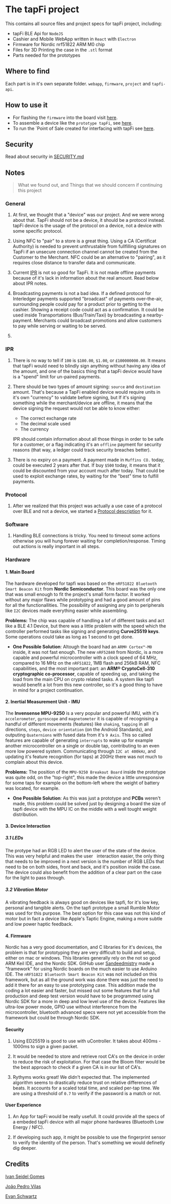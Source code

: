 # The tapFi project

This contains all source files and project specs for tapFi project, including:

- tapFi BLE Api for `NodeJS`
- Cashier and Mobile WebApp written in `React` with `Electron`
- Firmware for Nordic nrf51822 ARM M0 chip
- Files for 3D Printing the case in the `.stl` format
- Parts needed for the prototypes

## Where to find

Each part is in it's own separate folder. `webapp`, `firmware`, `project` and `tapfi-api`.

## How to use it

- For flashing the `firmware` into the board visit [here](https://github.com/joaopedrovbs/tapFi/tree/master/firmware). 
- To assemble a device like the `prototype tapFi`, see [here](https://github.com/joaopedrovbs/tapFi/tree/master/hardware).
- To run the `Point of Sale created for interfacing with tapFi see [here](https://github.com/joaopedrovbs/tapFi/tree/master/webapp).

## Security

Read about security in [SECURITY.md](SECURITY.md)

## Notes
> What we found out, and Things that we should concern if continuing this project

### General

1.  At first, we thought that a "device" was our project. And we were wrong about that. 
    TapFi should not be a device, it should be a protocol instead. tapFi device is the
    usage of the protocol on a device, not a device with some specific protocol.

2.  Using NFC to "pair" to a store is a great thing. Using a CA (Certificat Authority) is
    needed to prevent unthrustable from fullfilling signatures on TapFi if an unsecure
    connection channel cannot be created from the Customer to the Merchant. NFC could be
    an alternative to "pairing", as it requires close distance to transfer data and communicate.

3.  Current [IPR](https://github.com/interledgerjs/ilp-packet/tree/f5b36b762cb87636433bb2e81c22985ab068dad6)
    is not so good for TapFi. It is not made offline payments because of it's lack in information 
    about the real amount. Read below about IPR notes.

4.  Broadcasting payments is not a bad idea. If a defined protocol for Interledger payments 
    supported "broadcast" of payments over-the-air, surrounding people could pay for a product
    prior to getting to the cashier. Showing a receipt code could act as a confirmation.
    It could be used inside Transportations (Bus/Train/Taxi) by broadcasting a nearby-payment.
    Merchants could broadcast promotions and allow customers to pay while serving or waiting to be served.

5. 


### IPR

1.  There is no way to tell if `100` is `$100.00`, `$1.00`, or `£100000000.00`.
    It means that tapFi would need to blindly sign anything without having any idea of the
    amount, and one of the basics thing that a tapFi device would have is a "spend" limit for
    un-paired payments.

2.  There should be two types of amount signing: `source` and `destination` amount. That's because
    a TapFi enabled device would require units in it's own "currency" to validate before signing, but
    If it's signing something while the merchant/device are offline, it means that the device signing
    the request would not be able to know either:

     - The correct exchange rate
     - The decimal scale used
     - The currency

    IPR should contain information about all those things in order to be safe for a customer, or a 
    flag indicating it's an `offline` payment for security reasons (that way, a ledger could track 
    security breaches better).

3.  There is no expiry on a payment. A payment made in `Muffins CO.` today, could be executed 2
    years after that. If buy `$500` today, it means that it could be discounted from your account
    much after today. That could be used to exploit exchange rates, by waiting for the "best" 
    time to fulfill payments.


### Protocol

1.  After we realized that this project was actually a use case of a protocol over BLE and not a device,
    we started a [Protocol description](#?) for it.

### Software

1.  Handling BLE connections is tricky. You need to timeout some actions otherwise you will hung 
    forever waiting for completion/response. Timing out actions is really important in all steps.
    

### Hardware

#### 1.  Main Board

The hardware developed for tapfi was based on the `nRF51822 Bluetooth Smart Beacon Kit` from **Nordic Semiconductor**. This board was the only one that was small enough to fit the project's small form factor. It worked without any major flaws while prototyping and had a good amount of pins for all the functionallities. The possibility of assigning any pin to peripherals like `I2C` devices made everything easier while assembling.

**Problems:** The chip was capable of handling a lof of different tasks and act like a BLE 4.1 Device, but there was a little problem with the speed which the controller performed tasks like signing and generating **Curve25519 keys**. Some operations could take as long as 1 second to get done.
  - **One Possible Solution**: Altough the board had an `ARM® Cortex™-M0` inside, it was not fast enough. The new `nRF52840` from Nordic, is a more capable and powerful microcontroller with a clock speed of 64 MHz, compared to 16 MHz on the `nRF51822`, 1MB flash and 256kB RAM, NFC capabilities, and the most important part: an **ARM® CryptoCell-310 cryptographic co-processor**, capable of speeding up, and taking the load from the main CPU on crypto related tasks. A system like tapfi would benefit a lot from this new controller, so it's a good thing to have in mind for a project continuation.
  
#### 2.  Inertial Measurement Unit - IMU

The **Invensense MPU-9250** is a very popular and powerful IMU, with it's `accelerometer`, `gyroscope` and `magnetometer` it is capable of recognising a handful of different movements (features) like `shaking`, `tapping` in all directions, `steps`, `device orientation` (on the Android Standards), and outputing `Quaternions` with fused data from it's `9 Axis`. This so called features are capable of generating `interrupts` to wake up for example another microcontroller on a single or double tap, contributing to an even more low powered system. Communicating through `I2C at 400kHz`, and updating it's feature recognition (for taps) at 200Hz there was not much to complain about this device.

**Problems:** The position of the `MPU-9250 Breakout Board` inside the prototype was quite odd, on the "top-right", this made the device a little unresponsive for some taps for example on the bottom-left where the weight of battery was located, for example.
  - **One Possible Solution**: As this was just a prototype and **PCBs** weren't made, this problem could be solved just by designing a board the size of tapfi device with the MPU IC on the middle with a well tought weight distribution.  
  
#### 3.  Device Interaction

##### 3.1  LEDs

The protype had an RGB LED to alert the user of the state of the device. This was very helpful and makes the user   interaction easier, the only thing that needs to be improved in a next version is the number of RGB LEDs that need to be on both sides, front and back, and it's position inside the case. The device could also benefit from the addition of a clear part on the case for the light to pass through.

##### 3.2  Vibration Motor

A vibrating feedback is always good on devices like tapfi, for it's low key, personal and tangible alerts. On the tapfi prototype a small Rumble Motor was used for this purpose. The best option for this case was not this kind of motor but in fact a device like Apple's Taptic Engine, making a more subtle and low power haptic feedback.

#### 4.  Firmware

Nordic has a very good documentation, and C libraries for it's devices, the problem is that for prototyping they are very difficult to build and setup, either on mac or windows. This libraries generally rely on the not so good ARM Keil IDE, and the Nordic SDK. GitHub user [Sandeedmistry](https://github.com/sandeepmistry/arduino-nRF5) made a "framework" for using Nordic boards on the much easier to use Arduino IDE. The `nRF51822 Bluetooth Smart Beacon Kit` was not included on this framework, but as all the ground work was done there was just the need to add it there for an easy to use prototyping case. This addition made the coding a lot easier and faster, but missed out some features that for a full production and deep test version would have to be programmed using Nordic SDK for a more in deep and low level use of the device. Features like ultra-low power mode, GPIO use without interference from the microcontroller, bluetooth advanced specs were not yet accessible from the framework but could be through Nordic SDK.

#### Security

1.  Using ED25519 is good to use with uController. It takes about 400ms - 1000ms to sign a given packet.

2.  It would be needed to store and retrieve root CA's on the device in order to reduce the risk of 
    exploitation. For that case the Bloom filter would be the best approach to check if a given CA
    is in our list of CA's.

3.  Rythyms works great! We didn't expected that. The implemented algorithm seems to drastically reduce
    trust on relative differences of beats. It accounts for a scaled total time, and scaled per-tap time.
    We are using a threshold of `0.7` to verify if the password is a match or not.

#### User Experience

1.  An App for tapFi would be really usefull. It could provide all the specs of a embeded tapFi device 
    with all major phone hardwares (Bluetooth Low Energy / NFC). 

2.  If developing such app, it might be possible to use the fingerprint sensor to verify the identity of the
    person. That's something we would definetly dig deeper.

## Credits

[Ivan Seidel Gomes](https://github.com/ivanseidel)

[João Pedro Vilas](https://github.com/joaopedrovbs)

[Evan Schwartz](https://github.com/emschwartz)

